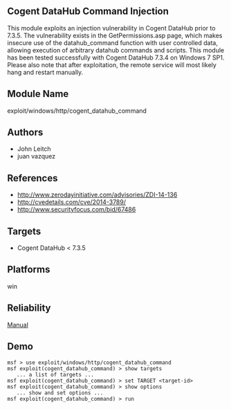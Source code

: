 ## Cogent DataHub Command Injection

This module exploits an injection vulnerability in Cogent 
DataHub prior to 7.3.5. The vulnerability exists in the 
GetPermissions.asp page, which makes insecure use of the 
datahub_command function with user controlled data, allowing 
execution of arbitrary datahub commands and scripts. This 
module has been tested successfully with Cogent DataHub 
7.3.4 on Windows 7 SP1. Please also note that after 
exploitation, the remote service will most likely hang and 
restart manually.


## Module Name
exploit/windows/http/cogent_datahub_command

## Authors
* John Leitch
* juan vazquez


## References
* http://www.zerodayinitiative.com/advisories/ZDI-14-136
* http://cvedetails.com/cve/2014-3789/
* http://www.securityfocus.com/bid/67486



## Targets
* Cogent DataHub < 7.3.5


## Platforms
win

## Reliability
[Manual](https://github.com/rapid7/metasploit-framework/wiki/Exploit-Ranking)

## Demo

```
msf > use exploit/windows/http/cogent_datahub_command
msf exploit(cogent_datahub_command) > show targets
   ... a list of targets ...
msf exploit(cogent_datahub_command) > set TARGET <target-id>
msf exploit(cogent_datahub_command) > show options
   ... show and set options ...
msf exploit(cogent_datahub_command) > run
```
    
    